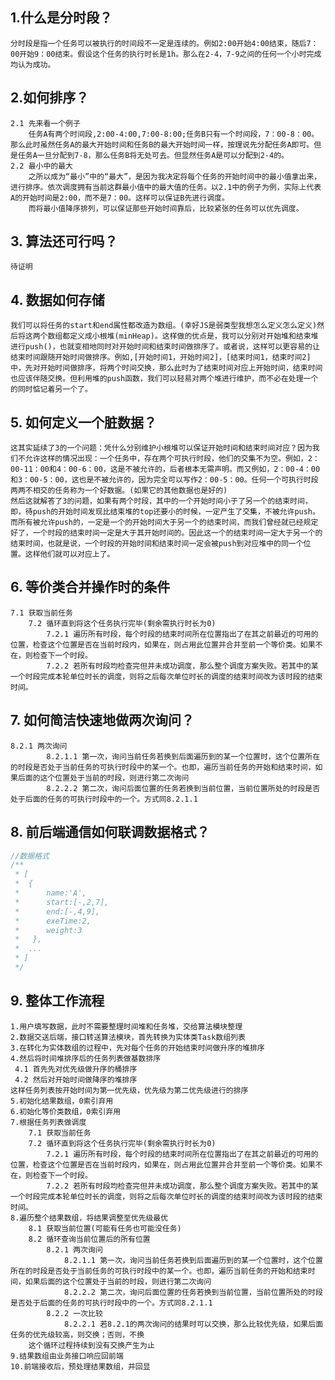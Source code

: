 ## 1.什么是分时段？
    分时段是指一个任务可以被执行的时间段不一定是连续的。例如2:00开始4:00结束，随后7：00开始9：00结束。假设这个任务的执行时长是1h。那么在2-4，7-9之间的任何一个小时完成均认为成功。

## 2.如何排序？
    2.1 先来看一个例子
        任务A有两个时间段,2:00-4:00,7:00-8:00;任务B只有一个时间段，7：00-8：00。那么此时虽然任务A的最大开始时间和任务B的最大开始时间一样，按理说先分配任务A即可。但是任务A一旦分配到7-8，那么任务B将无处可去。但显然任务A是可以分配到2-4的。
    2.2 最小中的最大
        之所以成为“最小”中的“最大”，是因为我决定将每个任务的开始时间中的最小值拿出来，进行排序。依次调度拥有当前这群最小值中的最大值的任务。以2.1中的例子为例，实际上代表A的开始时间是2:00，而不是7：00。这样可以保证B先进行调度。
        而将最小值降序排列，可以保证那些开始时间靠后，比较紧张的任务可以优先调度。

## 3. 算法还可行吗？
    待证明

## 4. 数据如何存储
    我们可以将任务的start和end属性都改造为数组。(幸好JS是弱类型我想怎么定义怎么定义)然后将这两个数组都定义成小根堆(minHeap)。这样做的优点是，我可以分别对开始堆和结束堆进行push()，也就变相地同时对开始时间和结束时间做排序了。或者说，这样可以更容易的让结束时间跟随开始时间做排序。例如,[开始时间1，开始时间2]，[结束时间1，结束时间2]中，先对开始时间做排序，将两个时间交换，那么此时为了结束时间对应上开始时间，结束时间也应该伴随交换。但利用堆的push函数，我们可以轻易对两个堆进行维护，而不必在处理一个的同时惦记着另一个了。

## 5. 如何定义一个脏数据？
    这其实延续了3的一个问题：凭什么分别维护小根堆可以保证开始时间和结束时间对应？因为我们不允许这样的情况出现：一个任务中，存在两个可执行时段，他们的交集不为空。例如，2：00-11：00和4：00-6：00，这是不被允许的，后者根本无需声明。而又例如，2：00-4：00和3：00-5：00，这也是不被允许的，因为完全可以写作2：00-5：00。任何一个可执行时段两两不相交的任务称为一个好数据。(如果它的其他数据也是好的)
    然后这就解答了3的问题，如果有两个时段，其中的一个开始时间小于了另一个的结束时间，即，待push的开始时间发现比结束堆的top还要小的时候，一定产生了交集，不被允许push。而所有被允许push的，一定是一个的开始时间大于另一个的结束时间，而我们曾经就已经规定好了，一个时段的结束时间一定是大于其开始时间的。因此这一个的结束时间一定大于另一个的结束时间，也就是说，一个时段的开始时间和结束时间一定会被push到对应堆中的同一个位置。这样他们就可以对应上了。

## 6. 等价类合并操作时的条件
    7.1 获取当前任务
        7.2 循环直到将这个任务执行完毕(剩余需执行时长为0)
            7.2.1 遍历所有时段，每个时段的结束时间所在位置指出了在其之前最近的可用的位置，检查这个位置是否在当前时段内，如果在，则占用此位置并合并至前一个等价类。如果不在，则检查下一个时段。
            7.2.2 若所有时段均检查完但并未成功调度，那么整个调度方案失败。若其中的某一个时段完成本轮单位时长的调度，则将之后每次单位时长的调度的结束时间改为该时段的结束时间。

## 7. 如何简洁快速地做两次询问？
    8.2.1 两次询问
            8.2.1.1 第一次，询问当前任务若换到后面遍历到的某一个位置时，这个位置所在的时段是否处于当前任务的可执行时段中的某一个。也即，遍历当前任务的开始和结束时间，如果后面的这个位置处于当前的时段，则进行第二次询问
            8.2.2.2 第二次，询问后面位置的任务若换到当前位置，当前位置所处的时段是否处于后面的任务的可执行时段中的一个。方式同8.2.1.1
## 8. 前后端通信如何联调数据格式？
``` js
//数据格式
/**
 * [
 *  {
 *      name:'A',
 *      start:[-,2,7],
 *      end:[-,4,9],
 *      exeTime:2,
 *      weight:3
 *   },
 *  ...
 * ]
 */
 ```
## 9. 整体工作流程
    1.用户填写数据，此时不需要整理时间堆和任务堆，交给算法模块整理
    2.数据交送后端，接口转送算法模块，首先转换为实体类Task数组列表
    3.在转化为实体数组的过程中，先对每个任务的开始结束时间做升序的堆排序
    4.然后将时间堆排序后的任务列表做基数排序
     4.1 首先先对优先级做升序的桶排序
     4.2 然后对开始时间做降序的堆排序
    这样任务列表按开始时间为第一优先级，优先级为第二优先级进行的排序
    5.初始化结果数组，0索引弃用
    6.初始化等价类数组，0索引弃用
    7.根据任务列表做调度
        7.1 获取当前任务
        7.2 循环直到将这个任务执行完毕(剩余需执行时长为0)
            7.2.1 遍历所有时段，每个时段的结束时间所在位置指出了在其之前最近的可用的位置，检查这个位置是否在当前时段内，如果在，则占用此位置并合并至前一个等价类。如果不在，则检查下一个时段。
            7.2.2 若所有时段均检查完但并未成功调度，那么整个调度方案失败。若其中的某一个时段完成本轮单位时长的调度，则将之后每次单位时长的调度的结束时间改为该时段的结束时间。
    8.遍历整个结果数组，将结果调整至优先级最优
        8.1 获取当前位置(可能有任务也可能没任务)
        8.2 循环查询当前位置后的所有位置
            8.2.1 两次询问
                8.2.1.1 第一次，询问当前任务若换到后面遍历到的某一个位置时，这个位置所在的时段是否处于当前任务的可执行时段中的某一个。也即，遍历当前任务的开始和结束时间，如果后面的这个位置处于当前的时段，则进行第二次询问
                8.2.2.2 第二次，询问后面位置的任务若换到当前位置，当前位置所处的时段是否处于后面的任务的可执行时段中的一个。方式同8.2.1.1
            8.2.2 一次比较
                8.2.2.1 若8.2.1的两次询问的结果时可以交换，那么比较优先级，如果后面任务的优先级较高，则交换；否则，不换
        这个循环过程持续到没有交换产生为止
    9.结果数组由业务接口响应回前端
    10.前端接收后，预处理结果数组，并回显